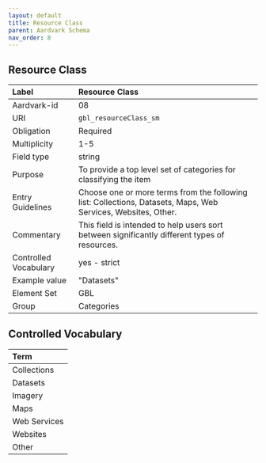```yaml
---
layout: default
title: Resource Class
parent: Aardvark Schema
nav_order: 8
---
```


## Resource Class

| Label                 | Resource Class          |
|:----------------------|:------------------------|
| Aardvark-id           | 08                      |
| URI                   | `gbl_resourceClass_sm`  |
| Obligation            | Required                |
| Multiplicity          | 1-5                     |
| Field type            | string                  |
| Purpose               | To provide a top level set of categories for classifying the item |
| Entry Guidelines      | Choose one or more terms from the following list: Collections, Datasets, Maps, Web Services, Websites, Other. |
| Commentary            | This field is intended to help users sort between significantly different types of resources. |
| Controlled Vocabulary | yes - strict            |
| Example value         | "Datasets"              |
| Element Set           | GBL                     |
| Group                 | Categories              |

## Controlled Vocabulary

| Term         |
| :----------- |
| Collections  |
| Datasets     |
| Imagery      |
| Maps         |
| Web Services |
| Websites     |
| Other        |
